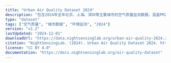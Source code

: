 ```yaml
---
title: "Urban Air Quality Dataset 2024"
description: "包含2024年全年北京、上海、深圳等主要城市的空气质量监测数据，涵盖PM2.5、PM10、NO2、SO2、O3等主要污染物指标。"
type: "dataset"
tags: ["空气质量", "城市数据", "环境监测", "2024"]
version: "v1.2"
lastUpdated: "2024-12-01"
downloadUrl: "https://data.nightsensinglab.org/urban-air-quality-2024.zip"
citation: "NightSensingLab. (2024). Urban Air Quality Dataset 2024. https://data.nightsensinglab.org/urban-air-quality-2024"
license: "CC BY 4.0"
documentation: "https://docs.nightsensinglab.org/air-quality-dataset"
---
```


